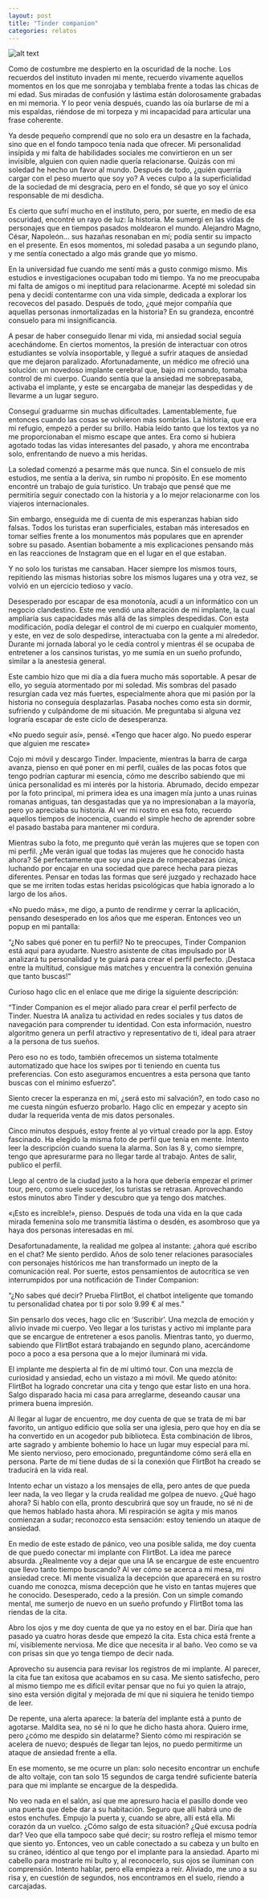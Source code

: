 ```yaml
---
layout: post
title: "Tinder companion"
categories: relatos
---
```


![alt text](/assets/images/tinder.png)

Como de costumbre me despierto en la oscuridad de la noche. Los recuerdos del instituto invaden mi mente, recuerdo vivamente aquellos momentos en los que me sonrojaba y temblaba frente a todas las chicas de mi edad. Sus miradas de confusión y lástima están dolorosamente grabadas en mi memoria. Y lo peor venía después, cuando las oía burlarse de mí a mis espaldas, riéndose de mi torpeza y mi incapacidad para articular una frase coherente.

Ya desde pequeño comprendí que no solo era un desastre en la fachada, sino que en el fondo tampoco tenía nada que ofrecer. Mi personalidad insípida y mi falta de habilidades sociales me convirtieron en un ser invisible, alguien con quien nadie quería relacionarse. Quizás con mi soledad he hecho un favor al mundo. Después de todo, ¿quién querría cargar con el peso muerto que soy yo? A veces culpo a la superficialidad de la sociedad de mi desgracia, pero en el fondo, sé que yo soy el único responsable de mi desdicha. 

Es cierto que sufrí mucho en el instituto, pero, por suerte, en medio de esa oscuridad, encontré un rayo de luz: la historia. Me sumergí en las vidas de personajes que en tiempos pasados moldearon el mundo. Alejandro Magno, César, Napoleón… sus hazañas resonaban en mí; podía sentir su impacto en el presente. En esos momentos, mi soledad pasaba a un segundo plano, y me sentía conectado a algo más grande que yo mismo.

En la universidad fue cuando me sentí más a gusto conmigo mismo. Mis estudios e investigaciones ocupaban todo mi tiempo. Ya no me preocupaba mi falta de amigos o mi ineptitud para relacionarme. Acepté mi soledad sin pena y decidí contentarme con una vida simple, dedicada a explorar los recovecos del pasado. Después de todo, ¿qué mejor compañía que aquellas personas inmortalizadas en la historia? En su grandeza, encontré consuelo para mi insignificancia.

A pesar de haber conseguido llenar mi vida, mi ansiedad social seguía acechándome. En ciertos momentos, la presión de interactuar con otros estudiantes se volvía insoportable, y llegué a sufrir ataques de ansiedad que me dejaron paralizado. Afortunadamente, un médico me ofreció una solución: un novedoso implante cerebral que, bajo mi comando, tomaba control de mi cuerpo. Cuando sentía que la ansiedad me sobrepasaba, activaba el implante, y este se encargaba de manejar las despedidas y de llevarme a un lugar seguro.

Conseguí graduarme sin muchas dificultades. Lamentablemente, fue entonces cuando las cosas se volvieron más sombrías. La historia, que era mi refugio, empezó a perder su brillo. Había leído tanto que los textos ya no me proporcionaban el mismo escape que antes. Era como si hubiera agotado todas las vidas interesantes del pasado, y ahora me encontraba solo, enfrentando de nuevo a mis heridas.

La soledad comenzó a pesarme más que nunca. Sin el consuelo de mis estudios, me sentía a la deriva, sin rumbo ni propósito. En ese momento encontré un trabajo de guía turístico. Un trabajo que pensé que me permitiría seguir conectado con la historia y a lo mejor relacionarme con los viajeros internacionales.

Sin embargo, enseguida me di cuenta de mis esperanzas habían sido falsas. Todos los turistas eran superficiales, estaban más interesados en tomar selfies frente a los monumentos más populares que en aprender sobre su pasado. Asentían bobamente a mis explicaciones pensando más en las reacciones de Instagram que en el lugar en el que estaban.

Y no solo los turistas me cansaban. Hacer siempre los mismos tours, repitiendo las mismas historias sobre los mismos lugares una y otra vez, se volvió en un ejercicio tedioso y vacío.

Desesperado por escapar de esa monotonía, acudí a un informático con un negocio clandestino. Este me vendió una alteración de mi implante, la cual ampliaría sus capacidades más allá de las simples despedidas. Con esta modificación, podía delegar el control de mi cuerpo en cualquier momento, y este, en vez de solo despedirse, interactuaba con la gente a mi alrededor. Durante mi jornada laboral yo le cedía control y mientras él se ocupaba de entretener a los cansinos turistas, yo me sumía en un sueño profundo, similar a la anestesia general.

Este cambio hizo que mi día a día fuera mucho más soportable. A pesar de ello, yo seguía atormentado por mi soledad. Mis sombras del pasado resurgían cada vez más fuertes, especialmente ahora que mi pasión por la historia no conseguía desplazarlas. Pasaba noches como esta sin dormir, sufriendo y culpándome de mi situación. Me preguntaba si alguna vez lograría escapar de este ciclo de desesperanza.

«No puedo seguir así», pensé. «Tengo que hacer algo. No puedo esperar que alguien me rescate»

Cojo mi móvil y descargo Tinder. Impaciente, mientras la barra de carga avanza, pienso en qué poner en mi perfil, cuáles de las pocas fotos que tengo podrían capturar mi esencia, cómo me describo sabiendo que mi única personalidad es mi interés por la historia. Abrumado, decido empezar por la foto principal, mi primera idea es una imagen mía junto a unas ruinas romanas antiguas, tan desgastadas que ya no impresionaban a la mayoría, pero yo apreciaba su historia. Al ver mi rostro en esa foto, recuerdo aquellos tiempos de inocencia, cuando el simple hecho de aprender sobre el pasado bastaba para mantener mi cordura. 

Mientras subo la foto, me pregunto qué verán las mujeres que se topen con mi perfil. ¿Me verán igual que todas las mujeres que he conocido hasta ahora? Sé perfectamente que soy una pieza de rompecabezas única, luchando por encajar en una sociedad que parece hecha para piezas diferentes. Pensar en todas las formas que seré juzgado y rechazado hace que se me irriten todas estas heridas psicológicas que había ignorado a lo largo de los años.

«No puedo más», me digo, a punto de rendirme y cerrar la aplicación, pensando desesperado en los años que me esperan. Entonces veo un popup en mi pantalla:

“¿No sabes qué poner en tu perfil? No te preocupes, Tinder Companion está aquí para ayudarte. Nuestro asistente de citas impulsado por IA analizará tu personalidad y te guiará para crear el perfil perfecto. ¡Destaca entre la multitud, consigue más matches y encuentra la conexión genuina que tanto buscas!”

Curioso hago clic en el enlace que me dirige la siguiente descripción:

“Tinder Companion es el mejor aliado para crear el perfil perfecto de Tinder. Nuestra IA analiza tu actividad en redes sociales y tus datos de navegación para comprender tu identidad. Con esta información, nuestro algoritmo genera un perfil atractivo y representativo de ti, ideal para atraer a la persona de tus sueños. 

Pero eso no es todo, también ofrecemos un sistema totalmente automatizado que hace los swipes por ti teniendo en cuenta tus preferencias. Con esto aseguramos encuentres a esta persona que tanto buscas con el mínimo esfuerzo”.

Siento crecer la esperanza en mí, ¿será esto mi salvación?, en todo caso no me cuesta ningún esfuerzo probarlo. Hago clic en empezar y acepto sin dudar la requerida venta de mis datos personales.

Cinco minutos después, estoy frente al yo virtual creado por la app. Estoy fascinado. Ha elegido la misma foto de perfil que tenía en mente. Intento leer la descripción cuando suena la alarma. Son las 8 y, como siempre, tengo que apresurarme para no llegar tarde al trabajo. Antes de salir, publico el perfil.

Llego al centro de la ciudad justo a la hora que debería empezar el primer tour, pero, como suele suceder, los turistas se retrasan. Aprovechando estos minutos abro Tinder y descubro que ya tengo dos matches.

«¡Esto es increíble!», pienso. Después de toda una vida en la que cada mirada femenina solo me transmitía lástima o desdén, es asombroso que ya haya dos personas interesadas en mí.

Desafortunadamente, la realidad me golpea al instante: ¿ahora qué escribo en el chat? Me siento perdido. Años de solo tener relaciones parasociales con personajes históricos me han transformado un inepto de la comunicación real. Por suerte, estos pensamientos de autocrítica se ven interrumpidos por una notificación de Tinder Companion:

“¿No sabes qué decir? Prueba FlirtBot, el chatbot inteligente que tomando tu personalidad chatea por ti por solo 9.99 € al mes.”

Sin pensarlo dos veces, hago clic en ‘Suscribir’. Una mezcla de emoción y alivio invade mi cuerpo. Veo llegar a los turistas y activo mi implante para que se encargue de entretener a esos panolis. Mientras tanto, yo duermo, sabiendo que FlirtBot estará trabajando en segundo plano, acercándome poco a poco a esa persona que a lo mejor iluminará mi vida.

El implante me despierta al fin de mí ultimó tour. Con una mezcla de curiosidad y ansiedad, echo un vistazo a mi móvil. Me quedo atónito: FlirtBot ha logrado concretar una cita y tengo que estar listo en una hora. Salgo disparado hacia mi casa para arreglarme, deseando causar una primera buena impresión.

Al llegar al lugar de encuentro, me doy cuenta de que se trata de mi bar favorito, un antiguo edificio que solía ser una iglesia, pero que hoy en día se ha convertido en un acogedor pub biblioteca. Esta combinación de libros, arte sagrado y ambiente bohemio lo hace un lugar muy especial para mí. Me siento nervioso, pero emocionado, preguntándome cómo será ella en persona. Parte de mí tiene dudas de si la conexión que FlirtBot ha creado se traducirá en la vida real.

Intento echar un vistazo a los mensajes de ella, pero antes de que pueda leer nada, la veo llegar y la cruda realidad me golpea de nuevo. ¿Qué hago ahora? Si hablo con ella, pronto descubrirá que soy un fraude, no sé ni de que hemos hablado hasta ahora. Mi respiración se agita y mis manos comienzan a sudar; reconozco esta sensación: estoy teniendo un ataque de ansiedad.

En medio de este estado de pánico, veo una posible salida, me doy cuenta de que puedo conectar mi implante con FlirtBot. La idea me parece absurda. ¿Realmente voy a dejar que una IA se encargue de este encuentro que llevo tanto tiempo buscando? Al ver cómo se acerca a mi mesa, mi ansiedad crece. Mi mente visualiza la decepción que aparecerá en su rostro cuando me conozca, misma decepción que he visto en tantas mujeres que he conocido. Desesperado, cedo a la presión. Con un simple comando mental, me sumerjo de nuevo en un sueño profundo y FlirtBot toma las riendas de la cita.

Abro los ojos y me doy cuenta de que ya no estoy en el bar. Diría que han pasado ya cuatro horas desde que empezó la cita. Esta chica está frente a mí, visiblemente nerviosa. Me dice que necesita ir al baño. Veo como se va con prisas sin que yo tenga tiempo de decir nada.

Aprovecho su ausencia para revisar los registros de mi implante. Al parecer, la cita fue tan exitosa que acabamos en su casa. Me siento satisfecho, pero al mismo tiempo me es difícil evitar pensar que no fui yo quien la atrajo, sino esta versión digital y mejorada de mí que ni siquiera he tenido tiempo de leer.

De repente, una alerta aparece: la batería del implante está a punto de agotarse. Maldita sea, no sé ni lo que he dicho hasta ahora. Quiero irme, pero ¿cómo me despido sin delatarme? Siento cómo mi respiración se acelera de nuevo; después de llegar tan lejos, no puedo permitirme un ataque de ansiedad frente a ella. 

En ese momento, se me ocurre un plan: solo necesito encontrar un enchufe de alto voltaje, con tan solo 15 segundos de carga tendré suficiente batería para que mi implante se encargue de la despedida.

No veo nada en el salón, así que me apresuro hacia el pasillo donde veo una puerta que debe dar a su habitación. Seguro que allí habrá uno de estos enchufes. Empujo la puerta y, cuando se abre, allí está ella. Mi corazón da un vuelco. ¿Cómo salgo de esta situación? ¿Qué excusa podría dar? Veo que ella tampoco sabe qué decir; su rostro refleja el mismo temor que siento yo. Entonces, veo un cable conectado a su cabeza y un bulto en su cráneo, idéntico al que tengo por el implante para la ansiedad. Aparto mi cabello para mostrarle mi bulto y, al reconocerlo, sus ojos se iluminan con comprensión. Intento hablar, pero ella empieza a reír. Aliviado, me uno a su risa y, en cuestión de segundos, nos encontramos en el suelo, riendo a carcajadas.

